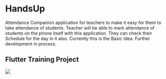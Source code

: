 # HandsUp
Attendance Companion application for teachers to make it easy for them to take attendance of students.
Teacher will be able to mark attendance of students on the phone itself with this application.
They can check their Schedule for the day in it also.
Currently this is the Basic Idea.
Further development in process.
## Flutter Training Project
![](HandsUp.gif)
